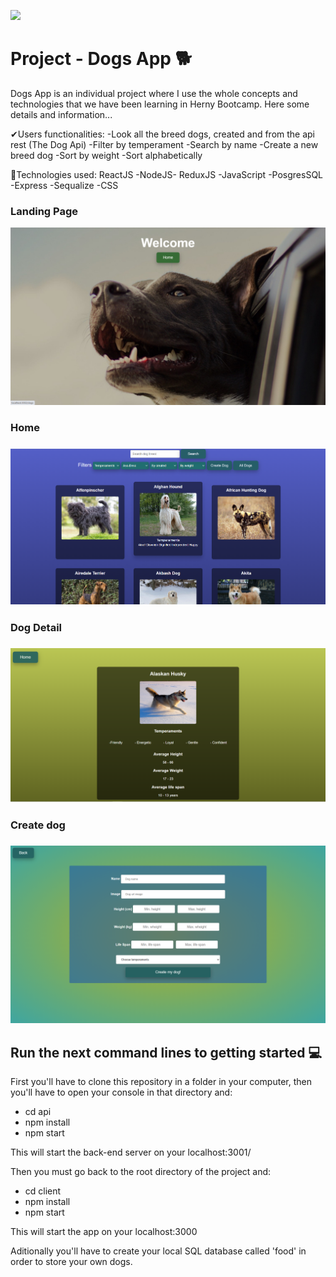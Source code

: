 <p align='left'>
    <img src='https://static.wixstatic.com/media/85087f_0d84cbeaeb824fca8f7ff18d7c9eaafd~mv2.png/v1/fill/w_160,h_30,al_c,q_85,usm_0.66_1.00_0.01/Logo_completo_Color_1PNG.webp' </img>
</p>

# Project - Dogs App 🐕

Dogs App is an individual project where I use the whole concepts and technologies that we have been learning in Herny Bootcamp.
Here some details and information...

✔Users functionalities:
-Look all the breed dogs, created and from the api rest (The Dog Api)
-Filter by temperament
-Search by name 
-Create a new breed dog
-Sort by weight
-Sort alphabetically

🔹Technologies used:
ReactJS -NodeJS- ReduxJS -JavaScript -PosgresSQL -Express -Sequalize -CSS


<h3>Landing Page</h3>
<img src='screenshots/landing.jpg'/>

<h3>Home<h3>
<img src='screenshots/home.jpg'/>

<h3>Dog Detail<h3>
<img src='screenshots/detail.jpg'/>
    
<h3>Create dog<h3>
<img src='screenshots/create.jpg'/>


##  Run the next command lines to getting started 💻

First you'll have to clone this repository in a folder in your computer, then you'll have to open your console in that directory and: 

- cd api
- npm install 
- npm start

This will start the back-end server on your localhost:3001/

Then you must go back to the root directory of the project and: 

- cd client
- npm install
- npm start 

This will start the app on your localhost:3000

Aditionally you'll have to create your local SQL database called 'food' in order to store your own dogs.
